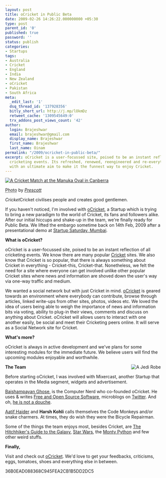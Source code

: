 ```yaml
---
layout: post
title: oCricket in Public Beta
date: 2009-02-26 14:26:22.000000000 +05:30
type: post
parent_id: '0'
published: true
password: ''
status: publish
categories:
- Startups
tags:
- Australia
- Cricket
- England
- India
- New Zealand
- oCricket
- Pakistan
- South Africa
meta:
  _edit_last: '1'
  dsq_thread_id: '137928356'
  bitly_short_url: http://j.mp/lOkmDz
  retweet_cache: '1309545649:0'
  trx_addons_post_views_count: '42'
author:
  login: Brajeshwar
  email: brajeshwar@gmail.com
  display_name: Brajeshwar
  first_name: Brajeshwar
  last_name: Oinam
permalink: "/2009/ocricket-in-public-beta/"
excerpt: oCricket is a user-focussed site, poised to be an instant reflection of all
  cricketing events. Its refreshed, renewed, reengineered and re-everythinged Cricket;
  with an ultimate aim to make it the funnest way to enjoy Cricket.
---
```

<div class="figure"><a href="http://ocricket.com/"><img src="/static/2009/02/cricket-manuka-oval-in-canberra.jpg" alt="A Cricket Match at the Manuka Oval in Canberra" /></a>
<p class="credit"><abbr class="type" title="Photograph">Photo</abbr> by <cite><a href="http://www.flickr.com/photos/ppym1/314855558/">Prescott</a></cite></p>
<p class="caption"><em class="title">Cricket</em>Cricket civilises people and creates good gentlemen.</p>
</div>

<p>If you haven't noticed, I'm involved with <a href="http://ocricket.com/">oCricket</a>, a Startup which is trying to bring a new paradigm to the world of Cricket, its fans and followers alike. After our initial hiccups and shake-up in the team, we're finally ready for Public Beta. We lifted the embargo sometime back on 14th Feb, 2009 after a presentational demo at <a href="http://mumbai.startupsaturday.in/">Startup Saturday, Mumbai</a>.</p>
<p><strong>What is oCricket?</strong></p>
<p>oCricket is a user-focussed site, poised to be an instant reflection of all cricketing events.  We know there are many popular <a href="http://www.google.com/search?hl=en&q=Cricket">Cricket</a> sites. We also know that Cricket is so popular, that there is always something about Cricket in everything - Cricket-this, Cricket-that. Nonetheless, we felt the need for a site where everyone can get involved unlike other popular Cricket sites where news and information are shoved down the user's way via one-way traffic and medium.</p>
<p>We wanted a social network but with just Cricket in mind. <a href="http://ocricket.com/">oCricket</a> is geared towards an environment where everybody can contribute, browse through articles, linked write-ups from other sites, photos, videos etc. We loved the idea of users being able to weigh the importance of news and information bits via voting, ability to plug-in their views, comments and discuss on anything about Cricket. oCricket will allows users to interact with one another easily, be social and meet their Cricketing peers online. It will serve as a Social Network site for Cricket.</p>
<p><strong>What's more?</strong></p>
<p>oCricket is always in active development and we've plans for some interesting modules for the immediate future. We believe users will find the upcoming modules enjoyable and worthwhile.</p>
<p><a href="http://www.thinkgeek.com/tshirts-apparel/miscellaneous/af1b/"><img src="/static/2009/02/jedi-robe.jpg" alt="A Jedi Robe" style="border: 0 none; float: right; margin: 0 0 5px 5px;" /></a></p>
<p><strong>The Team</strong></p>
<p>Before starting oCricket, I was involved with Mixercast, another Startup that operates in the Media segment, widgets and advertisement.</p>
<p><a href="http://freegeek.in/blog/">Baishampayan Ghose</a>, is the Computer Nerd who co-founded oCricket.  He uses & writes <a href="http://github.com/ghoseb/">Free and Open Source Software</a>, microblogs on <a href="http://twitter.com/ghoseb/">Twitter</a>. And oh, <a href="http://www.notadouche.com/users/baishampayan_ghose">he is not a douche</a>.</p>
<p><a href="http://atifhaider.com/">Aatif Haider</a> and <strong>Harsh Kohli</strong> calls themselves the Code Monkeys and/or snake charmers. At times, they do wish they were the Bicycle Repairman.</p>
<p>Some of the things the team enjoys most, besides Cricket, are <a href="http://en.wikipedia.org/wiki/The_Hitchhiker's_Guide_to_the_Galaxy">The Hitchhiker's Guide to the Galaxy</a>, <a href="http://en.wikipedia.org/wiki/Star_Wars">Star Wars</a>, the <a href="http://en.wikipedia.org/wiki/Monty_Python">Monty Python</a> and few other weird stuffs.</p>
<p><strong>Finally,</strong></p>
<p>Visit and check out <a href="http://ocricket.com/">oCricket</a>. We'd love to get your feedbacks, criticisms, eggs, tomatoes, shoes and everything else in between.</p>
<p>36B0EAD088368C945FEA2CB1B5DD2DC5</p>

